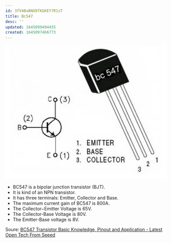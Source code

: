 ```yaml
---
id: 3fV4BxBNU9fKGKEY7R1sT
title: Bc547
desc: ''
updated: 1645099494455
created: 1645097466773
---
```


![](assets/images/2022-02-17-21-31-15.png)

- BC547 is a bipolar junction transistor (BJT).
- It is kind of an NPN transistor.
- It has three terminals: Emitter, Collector and Base.
- The maximum current gain of BC547 is 800A.
- The Collector−Emitter Voltage is 65V.
- The Collector-Base Voltage is 80V.
- The Emitter-Base voltage is 8V.

Soure: [BC547 Transistor Basic Knowledge, Pinout and Application - Latest Open Tech From Seeed](https://www.seeedstudio.com/blog/2020/09/10/bc547-transistor-basic-knowledge-pinout-and-application/)
